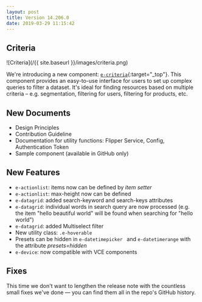 ```yaml
---
layout: post
title: Version 14.206.0
date: 2019-03-29 11:15:42
---
```


## Criteria

![Criteria](/{{ site.baseurl }}/images/criteria.png)

We're introducing a new component: [`e-criteria`](https://redirector.eservice.emarsys.net/ui/latest/doc/criteria.html){:target="_top"}. This component provides an easy-to-use interface for users to set up complex queries to filter a dataset. It's ideal for finding resources based on multiple criteria – e.g. segmentation, filtering for users, filtering for products, etc.

## New Documents
- Design Principles
- Contribution Guideline
- Documentation for utility functions: Flipper Service, Config, Authentication Token
- Sample component (available in GitHub only)

## New Features
- `e-actionlist`: items now can be defined by _item setter_
- `e-actionlist`: max-height now can be defined
- `e-datagrid`: added search-keyword and search-keys attributes
- `e-datagrid`: individual words in search query are now processed (e.g. the item "hello beautiful world" will be found when searching for "hello world")
- `e-datagrid`: added Multiselect filter
- New utility class: `.e-hoverable`
- Presets can be hidden in `e-datetimepicker ` and `e-datetimerange` with the attribute _presets=hidden_
- `e-device`: now compatible with VCE components

## Fixes
This time we don't want to lengthen the release note with the countless small fixes we've done — you can find them all in the repo's GitHub history.
